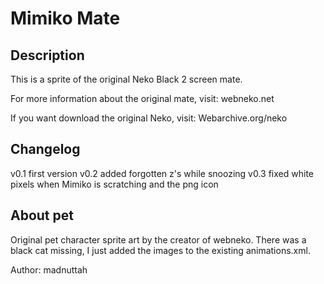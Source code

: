 # Mimiko Mate

## Description
This is a sprite of the original Neko Black 2 screen mate.

For more information about the original mate, visit: webneko.net

If you want download the original Neko, visit: Webarchive.org/neko

## Changelog
v0.1 first version
v0.2 added forgotten z's while snoozing
v0.3 fixed white pixels when Mimiko is scratching and the png icon

## About pet
Original pet character sprite art by the creator of webneko. There was a black cat missing, I just added the images to the existing animations.xml.

Author: madnuttah
